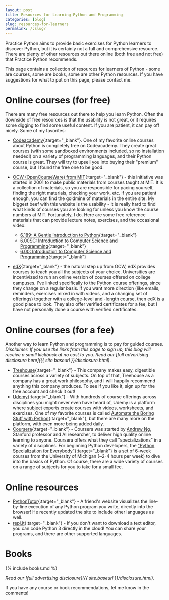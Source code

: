 ```yaml
---
layout: post
title: Resources for Learning Python and Programming
categories: [blog]
slug: resources-for-learners
permalink: /:slug/
---
```


Practice Python aims to provide basic exercises for Python learners to discover Python, but it is certainly not a full and comprehensive resource. There are plenty of other resources out there online (both free and not free) that Practice Python recommends.

<!--more-->

This page contains a collection of resources for learners of Python - some are courses, some are books, some are other Python resources. If you have suggestions for what to put on this page, please contact me.

# Online courses (for free)

There are many free resources out there to help you learn Python. Often the downside of free resources is that the usability is not great, or it requires some digging to find some useful content. If you are patient, it can pay off nicely. Some of my favorites:

* [Codeacademy](https://www.codecademy.com/learn/python){:target="_blank"}. One of my favorite online courses about Python is completely free on Codeacademy. They create great courses (with some sandboxed environments included, so no installation needed!) on a variety of programming languages, and their Python course is great. They will try to upsell you into buying their "premium" course, but I found the free one to be good.

* [OCW (OpenCourseWare) from MIT](http://ocw.mit.edu){:target="_blank"} - this initiative was started in 2001 to make public materials from courses taught at MIT. It is a collection of materials, so you are responsible for pacing yourself, finding the right materials, checking your work, etc. If you are patient enough, you can find the goldmine of materials in the entire site. My biggest beef with this website is the usability - it is really hard to find what kinds of courses you are looking for unless you know the course numbers at MIT. Fortunately, I do. Here are some free reference materials that can provide lecture notes, exercises, and the occasional video:

  * [6.189: A Gentle Introduction to Python](https://ocw.mit.edu/courses/electrical-engineering-and-computer-science/6-189-a-gentle-introduction-to-programming-using-python-january-iap-2011/){:target="_blank"}
  * [6.00SC: Introduction to Computer Science and Programming](https://ocw.mit.edu/courses/electrical-engineering-and-computer-science/6-00sc-introduction-to-computer-science-and-programming-spring-2011/){:target="_blank"}
  * [6.00: Introduction to Computer Science and Programming](https://ocw.mit.edu/courses/electrical-engineering-and-computer-science/6-00-introduction-to-computer-science-and-programming-fall-2008/){:target="_blank"}

* [edX](https://www.edx.org/course/subject/computer-science/python){:target="_blank"} - the natural step up from OCW, edX provides courses to teach you all the subjects of your choice. Universities are incentivized to run an online version of courses offered on college campuses. I've linked specifically to the Python course offerings, since they change on a regular basis. If you want more direction (like emails, reminders, exercises mixed in with videos, and a changing set of offerings) together with a college-level and -length course, then edX is a good place to look. They also offer verified certificates for a fee, but I have not personally done a course with verified certificates.

# Online courses (for a fee)

Another way to learn Python and programming is to pay for guided courses. _Disclaimer: If you use the links from this page to sign up, this blog will receive a small kickback at no cost to you. Read our [full advertising disclosure here]({{ site.baseurl }}/disclosure.html)_.

* [Treehouse](http://treehouse.7eer.net/c/348966/245646/3944){:target="_blank"} - This company makes easy, digestible courses across a variety of subjects. On top of that, Treehouse as a company has a great work philosophy, and I will happily recommend anything this company produces. To see if you like it, sign up for the free account and check it out!
* [Udemy](http://click.linksynergy.com/fs-bin/click?id=xcNOXHETw7Y&offerid=323058.7&type=3&subid=0){:target="_blank"} - With hundreds of course offerings across disciplines you might never even have heard of, Udemy is a platform where subject experts create courses with videos, worksheets, and exercises. One of my favorite courses is called [Automate the Boring Stuff with Python](http://click.linksynergy.com/fs-bin/click?id=xcNOXHETw7Y&offerid=323058.3099&type=3&subid=0){:target="_blank"}, but there are many more on the platform, with even more being added daily.
* [Coursera](http://click.linksynergy.com/fs-bin/click?id=xcNOXHETw7Y&offerid=479491.31&type=3&subid=0){:target="_blank"} - Coursera was started by [Andrew Ng](http://www.andrewng.org/), Stanford professor and AI researcher, to deliver high quality online learning to anyone. Coursera offers what they call "specializations" in a variety of disciplines. For beginning Python developers, the ["Python Specialization for Everybody"](http://click.linksynergy.com/fs-bin/click?id=xcNOXHETw7Y&offerid=479491.31&type=3&subid=0){:target="_blank"} is a set of 6-week courses from the University of Michigan (~2-4 hours per week) to dive into the basics of Python. Of course, there are a wide variety of courses on a range of subjects for you to take for a small fee.

# Online resources

* [PythonTutor](http://pythontutor.com/){:target="_blank"} - A friend's website visualizes the line-by-line execution of any Python program you write, directly into the browser! He recently updated the site to include other languages as well.
* [repl.it](https://repl.it/languages/python3){:target="_blank"} - If you don't want to download a text editor, you can code Python 3 directly in the cloud! You can share your programs, and there are other supported languages.

# Books

{% include books.md %}

_Read our [full advertising disclosure]({{ site.baseurl }}/disclosure.html)._

If you have any course or book recommendations, let me know in the comments!
